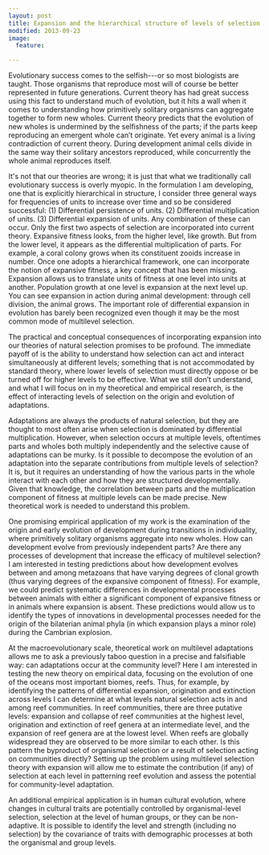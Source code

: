 ```yaml
---
layout: post
title: Expansion and the hierarchical structure of levels of selection
modified: 2013-09-23
image:
  feature:

---
```


Evolutionary success comes to the selfish---or so most biologists are taught.  Those organisms that reproduce most will of course be better represented in future generations. Current theory has had great success using this fact to understand much of evolution, but it hits a wall when it comes to understanding how primitively solitary organisms can aggregate together to form new wholes. Current theory predicts that the evolution of new wholes is undermined by the selfishness of the parts; if the parts keep reproducing an emergent whole can’t originate.  Yet every animal is a living contradiction of current theory.  During development animal cells divide in the same way their solitary ancestors reproduced, while concurrently the whole animal reproduces itself. 

It's not that our theories are wrong; it is just that what we traditionally call evolutionary success is overly myopic.  In the formulation I am developing, one that is explicitly hierarchical in structure, I consider three general ways for frequencies of units to increase over time and so be considered successful: (1) Differential persistence of units. (2) Differential multiplication of units. (3) Differential expansion of units. Any combination of these can occur.  Only the first two aspects of selection are incorporated into current theory. Expansive fitness looks, from the higher level, like growth. But from the lower level, it appears as the differential multiplication of parts. For example, a coral colony grows when its constituent zooids increase in number.  Once one adopts a hierarchical framework, one can incorporate the notion of expansive fitness, a key concept that has been missing. Expansion allows us to translate units of fitness at one level into units at another. Population growth at one level is expansion at the next level up.  You can see expansion in action during animal development: through cell division, the animal grows.  The important role of differential expansion in evolution has barely been recognized even though it may be the most common mode of multilevel selection.

The practical and conceptual consequences of incorporating expansion into our theories of natural selection promises to be profound. The immediate payoff of is the ability to understand how selection can act and interact simultaneously at different levels; something that is not accommodated by standard theory, where lower levels of selection must directly oppose or be turned off for higher levels to be effective.   What we still don’t understand, and what I will focus on in my theoretical and empirical research, is the effect of interacting levels of selection on the origin and evolution of adaptations.  

Adaptations are always the products of natural selection, but they are thought to most often arise when selection is dominated by differential multiplication.  However, when selection occurs at multiple levels, oftentimes parts and wholes both multiply independently and the selective cause of adaptations can be murky.  Is it possible to decompose the evolution of an adaptation into the separate contributions from multiple levels of selection?  It is, but it requires an understanding of how the various parts in the whole interact with each other and how they are structured developmentally. Given that knowledge, the correlation between parts and the multiplication component of fitness at multiple levels can be made precise. New theoretical work is needed to understand this problem. 

One promising empirical application of my work is the examination of the origin and early evolution of development during transitions in individuality, where primitively solitary organisms aggregate into new wholes.  How can development evolve from previously independent parts?  Are there any processes of development that increase the efficacy of multilevel selection?  I am interested in testing predictions about how development evolves between and among metazoans that have varying degrees of clonal growth (thus varying degrees of the expansive component of fitness). For example, we could predict systematic differences in developmental processes between animals with either a significant component of expansive fitness or in animals where expansion is absent.  These predictions would allow us to identify the types of innovations in developmental processes needed for the origin of the bilaterian animal phyla (in which expansion plays a minor role) during the Cambrian explosion.  

At the macroevolutionary scale, theoretical work on multilevel adaptations allows me to ask a previously taboo question in a precise and falsifiable way:  can adaptations occur at the community level?  Here I am interested in testing the new theory on empirical data, focusing on the evolution of one of the oceans most important biomes, reefs.  Thus, for example, by identifying the patterns of differential expansion, origination and extinction across levels I can determine at what levels natural selection acts in and among reef communities. In reef communities, there are three putative levels: expansion and collapse of reef communities at the highest level, origination and extinction of reef genera at an intermediate level, and the expansion of reef genera are at the lowest level.   When reefs are globally widespread they are observed to be more similar to each other. Is this pattern the byproduct of organismal selection or a result of selection acting on communities directly? Setting up the problem using multilevel selection theory with expansion will allow me to estimate the contribution (if any) of selection at each level in patterning reef evolution and assess the potential for community-level adaptation.  

An additional empirical application is in human cultural evolution, where changes in cultural traits are potentially controlled by organismal-level selection, selection at the level of human groups, or they can be non-adaptive.  It is possible to identify the level and strength (including no selection) by the covariance of traits with demographic processes at both the organismal and group levels. 
